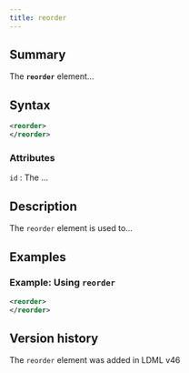 ```yaml
---
title: reorder
---
```


## Summary

The **`reorder`** element…

## Syntax

```xml
<reorder>
</reorder>
```

### Attributes

`id`
:   The …

## Description

The `reorder` element is used to…

## Examples

### Example: Using `reorder`

```xml
<reorder>
</reorder>
```

## Version history

The `reorder` element was added in LDML v46

<!-- ## See also

- … -->
